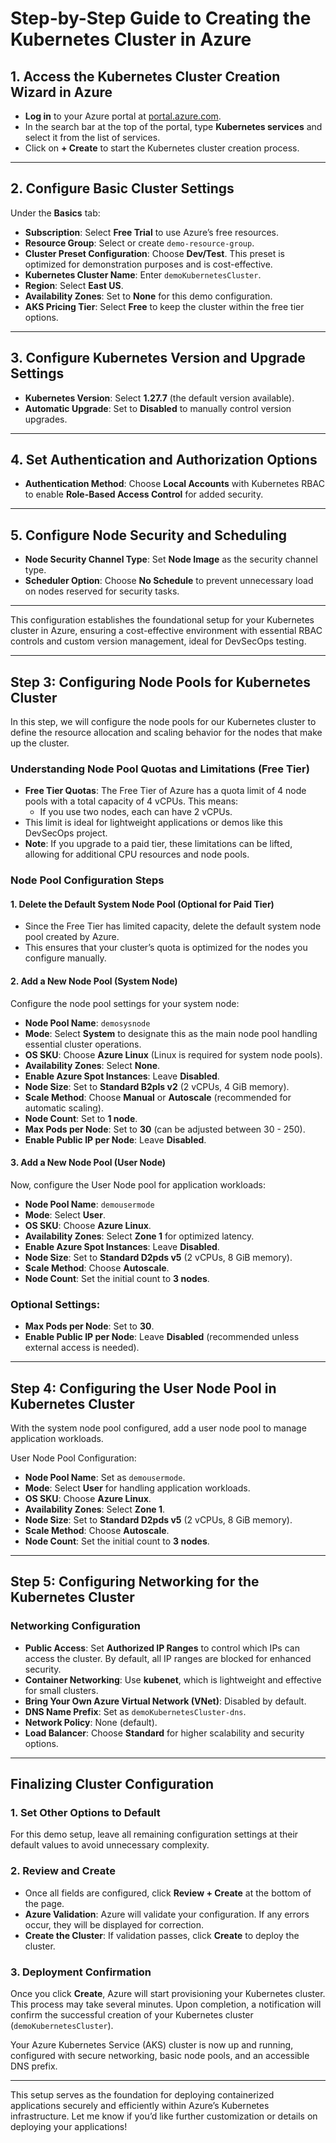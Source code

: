 # Step-by-Step Guide to Creating the Kubernetes Cluster in Azure

## 1. Access the Kubernetes Cluster Creation Wizard in Azure
- **Log in** to your Azure portal at [portal.azure.com](https://portal.azure.com).
- In the search bar at the top of the portal, type **Kubernetes services** and select it from the list of services.
- Click on **+ Create** to start the Kubernetes cluster creation process.

---

## 2. Configure Basic Cluster Settings
Under the **Basics** tab:

- **Subscription**: Select **Free Trial** to use Azure’s free resources.
- **Resource Group**: Select or create `demo-resource-group`.
- **Cluster Preset Configuration**: Choose **Dev/Test**. This preset is optimized for demonstration purposes and is cost-effective.
- **Kubernetes Cluster Name**: Enter `demoKubernetesCluster`.
- **Region**: Select **East US**.
- **Availability Zones**: Set to **None** for this demo configuration.
- **AKS Pricing Tier**: Select **Free** to keep the cluster within the free tier options.

---

## 3. Configure Kubernetes Version and Upgrade Settings
- **Kubernetes Version**: Select **1.27.7** (the default version available).
- **Automatic Upgrade**: Set to **Disabled** to manually control version upgrades.

---

## 4. Set Authentication and Authorization Options
- **Authentication Method**: Choose **Local Accounts** with Kubernetes RBAC to enable **Role-Based Access Control** for added security.

---

## 5. Configure Node Security and Scheduling
- **Node Security Channel Type**: Set **Node Image** as the security channel type.
- **Scheduler Option**: Choose **No Schedule** to prevent unnecessary load on nodes reserved for security tasks.

---

This configuration establishes the foundational setup for your Kubernetes cluster in Azure, ensuring a cost-effective environment with essential RBAC controls and custom version management, ideal for DevSecOps testing.

---

## Step 3: Configuring Node Pools for Kubernetes Cluster

In this step, we will configure the node pools for our Kubernetes cluster to define the resource allocation and scaling behavior for the nodes that make up the cluster.

### Understanding Node Pool Quotas and Limitations (Free Tier)
- **Free Tier Quotas**: The Free Tier of Azure has a quota limit of 4 node pools with a total capacity of 4 vCPUs. This means:
  - If you use two nodes, each can have 2 vCPUs.
- This limit is ideal for lightweight applications or demos like this DevSecOps project.
- **Note**: If you upgrade to a paid tier, these limitations can be lifted, allowing for additional CPU resources and node pools.

### Node Pool Configuration Steps

#### 1. Delete the Default System Node Pool (Optional for Paid Tier)
- Since the Free Tier has limited capacity, delete the default system node pool created by Azure.
- This ensures that your cluster’s quota is optimized for the nodes you configure manually.

#### 2. Add a New Node Pool (System Node)
Configure the node pool settings for your system node:

- **Node Pool Name**: `demosysnode`
- **Mode**: Select **System** to designate this as the main node pool handling essential cluster operations.
- **OS SKU**: Choose **Azure Linux** (Linux is required for system node pools).
- **Availability Zones**: Select **None**.
- **Enable Azure Spot Instances**: Leave **Disabled**.
- **Node Size**: Set to **Standard B2pls v2** (2 vCPUs, 4 GiB memory).
- **Scale Method**: Choose **Manual** or **Autoscale** (recommended for automatic scaling).
- **Node Count**: Set to **1 node**.
- **Max Pods per Node**: Set to **30** (can be adjusted between 30 - 250).
- **Enable Public IP per Node**: Leave **Disabled**.

#### 3. Add a New Node Pool (User Node)
Now, configure the User Node pool for application workloads:

- **Node Pool Name**: `demousermode`
- **Mode**: Select **User**.
- **OS SKU**: Choose **Azure Linux**.
- **Availability Zones**: Select **Zone 1** for optimized latency.
- **Enable Azure Spot Instances**: Leave **Disabled**.
- **Node Size**: Set to **Standard D2pds v5** (2 vCPUs, 8 GiB memory).
- **Scale Method**: Choose **Autoscale**.
- **Node Count**: Set the initial count to **3 nodes**.

### Optional Settings:
- **Max Pods per Node**: Set to **30**.
- **Enable Public IP per Node**: Leave **Disabled** (recommended unless external access is needed).

---

## Step 4: Configuring the User Node Pool in Kubernetes Cluster
With the system node pool configured, add a user node pool to manage application workloads.

User Node Pool Configuration:

- **Node Pool Name**: Set as `demousermode`.
- **Mode**: Select **User** for handling application workloads.
- **OS SKU**: Choose **Azure Linux**.
- **Availability Zones**: Select **Zone 1**.
- **Node Size**: Set to **Standard D2pds v5** (2 vCPUs, 8 GiB memory).
- **Scale Method**: Choose **Autoscale**.
- **Node Count**: Set the initial count to **3 nodes**.

---

## Step 5: Configuring Networking for the Kubernetes Cluster

### Networking Configuration
- **Public Access**: Set **Authorized IP Ranges** to control which IPs can access the cluster. By default, all IP ranges are blocked for enhanced security.
- **Container Networking**: Use **kubenet**, which is lightweight and effective for small clusters.
- **Bring Your Own Azure Virtual Network (VNet)**: Disabled by default.
- **DNS Name Prefix**: Set as `demoKubernetesCluster-dns`.
- **Network Policy**: None (default).
- **Load Balancer**: Choose **Standard** for higher scalability and security options.

---

## Finalizing Cluster Configuration

### 1. Set Other Options to Default
For this demo setup, leave all remaining configuration settings at their default values to avoid unnecessary complexity.

### 2. Review and Create
- Once all fields are configured, click **Review + Create** at the bottom of the page.
- **Azure Validation**: Azure will validate your configuration. If any errors occur, they will be displayed for correction.
- **Create the Cluster**: If validation passes, click **Create** to deploy the cluster.

### 3. Deployment Confirmation
Once you click **Create**, Azure will start provisioning your Kubernetes cluster. This process may take several minutes. Upon completion, a notification will confirm the successful creation of your Kubernetes cluster (`demoKubernetesCluster`).

Your Azure Kubernetes Service (AKS) cluster is now up and running, configured with secure networking, basic node pools, and an accessible DNS prefix.

---

This setup serves as the foundation for deploying containerized applications securely and efficiently within Azure’s Kubernetes infrastructure. Let me know if you’d like further customization or details on deploying your applications!
